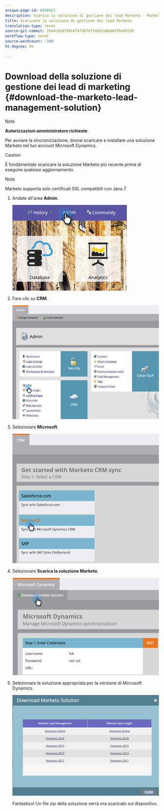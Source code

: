 ```yaml
---
unique-page-id: 6848922
description: Scarica la soluzione di gestione dei lead Marketo - Marketo Docs - Documentazione prodotto
title: Scaricate la soluzione di gestione dei lead Marketo
translation-type: tm+mt
source-git-commit: 20d4c8a079916f47267df3dab5a8e663f6eb019b
workflow-type: tm+mt
source-wordcount: '108'
ht-degree: 0%

---
```



# Download della soluzione di gestione dei lead di marketing {#download-the-marketo-lead-management-solution}

>[!NOTE]
>
>**Autorizzazioni amministratore richieste**

Per avviare la sincronizzazione, dovrai scaricare e installare una soluzione Marketo nel tuo account Microsoft Dynamics.

>[!CAUTION]
>
>È fondamentale scaricare la soluzione Marketo più recente _prima di_ eseguire qualsiasi aggiornamento.

>[!NOTE]
>
>Marketo supporta solo certificati SSL compatibili con Java 7.

1. Andate all&#39;area **Admin**.

   ![](assets/admin-1.png)

1. Fare clic su **CRM**.

   ![](assets/image2015-3-11-13-3a7-3a11.png)

1. Selezionare **Microsoft**.

   ![](assets/image2015-3-11-13-3a9-3a7.png)

1. Selezionare **Scarica la soluzione Marketo**.

   ![](assets/image2015-3-11-13-3a10-3a4.png)

1. Selezionare la soluzione appropriata per la versione di Microsoft Dynamics.

   ![](assets/msd-online-1.png)

   Fantastico! Un file zip della soluzione verrà ora scaricato sul dispositivo.
